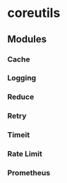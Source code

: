 # coreutils

## Modules

### Cache

### Logging

### Reduce

### Retry

### Timeit

### Rate Limit

### Prometheus
